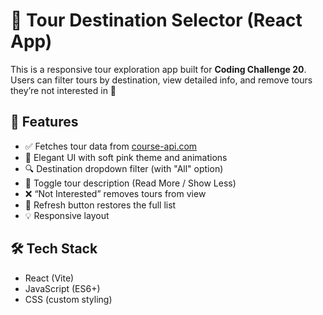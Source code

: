# 🌸 Tour Destination Selector (React App)

This is a responsive tour exploration app built for **Coding Challenge 20**. Users can filter tours by destination, view detailed info, and remove tours they’re not interested in 💖

## 🎯 Features

- ✅ Fetches tour data from [course-api.com](https://course-api.com/react-tours-project)
- 🎀 Elegant UI with soft pink theme and animations
- 🔍 Destination dropdown filter (with "All" option)
- 📄 Toggle tour description (Read More / Show Less)
- ❌ “Not Interested” removes tours from view
- 🔁 Refresh button restores the full list
- 💡 Responsive layout

## 🛠 Tech Stack

- React (Vite)
- JavaScript (ES6+)
- CSS (custom styling)
